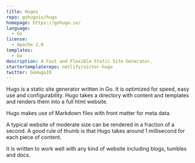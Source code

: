 ```yaml
---
title: Hugos
repo: gohugoio/hugo
homepage: https://gohugo.io/
language:
  - Go
license:
  - Apache 2.0
templates:
  - Go
description: A Fast and Flexible Static Site Generator.
startertemplaterepo: netlify/victor-hugo
twitter: GoHugoIO
---
```


Hugo is a static site generator written in Go. It is optimized for
speed, easy use and configurability. Hugo takes a directory with content and
templates and renders them into a full html website.

Hugo makes use of Markdown files with front matter for meta data.

A typical website of moderate size can be
rendered in a fraction of a second. A good rule of thumb is that Hugo
takes around 1 millisecond for each piece of content.

It is written to work well with any
kind of website including blogs, tumbles and docs.
